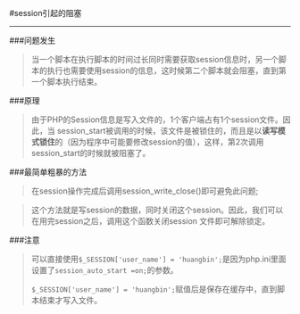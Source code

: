 #session引起的阻塞
****

###问题发生
>当一个脚本在执行脚本的时间过长同时需要获取session信息时，另一个脚本的执行也需要使用session的信息，这时候第二个脚本就会阻塞，直到第一个脚本执行结束。

###原理
>由于PHP的Session信息是写入文件的，1个客户端占有1个session文件。因此，当 session_start被调用的时候，该文件是被锁住的，而且是以**读写模式锁住**的（因为程序中可能要修改session的值），这样，第2次调用 session_start的时候就被阻塞了。

###最简单粗暴的方法
>在session操作完成后调用session_write_close()即可避免此问题;

>这个方法就是写session的数据，同时关闭这个session。因此，我们可以在用完session之后，调用这个函数关闭session 文件即可解除锁定。
>

###注意
>可以直接使用`$_SESSION['user_name'] = 'huangbin';`是因为php.ini里面设置了`session_auto_start =on;`的参数。
>
>`$_SESSION['user_name'] = 'huangbin';`赋值后是保存在缓存中，直到脚本结束才写入文件。